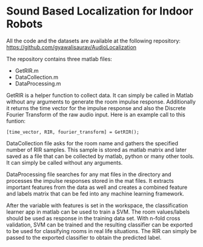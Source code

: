 # Sound Based Localization for Indoor Robots

All the code and the datasets are available at the following repository:
https://github.com/gyawalisaurav/AudioLocalization

The repository contains three matlab files:
- GetRIR.m
- DataCollection.m
- DataProcessing.m

GetRIR is a helper function to collect data. It can simply be called in Matlab
without any arguments to generate the room impulse response. Additionally it
returns the time vector for the impulse response and also the Discrete
Fourier Transform of the raw audio input. Here is an example call to this
funtion:

	[time_vector, RIR, fourier_transform] = GetRIR();

DataCollection file asks for the room name and gathers the specified number of
RIR samples. This sample is stored as matlab matrix and later saved as a file
that can be collected by matlab, python or many other tools. It can simply be
called without any arguments.

DataProcessing file searches for any mat files in the directory and processes
the impulse responses stored in the mat files. It extracts important features
from the data as well and creates a combined feature and labels matrix that can
be fed into any machine learning framework.

After the variable with features is set in the workspace, the classification 
learner app in matlab can be used to train a SVM. The room values/labels should
be used as response in the training data set. With n-fold cross validation,
SVM can be trained and the resulting classifier can be exported to be used
for classifying rooms in real life situations. The RIR can simply be passed
to the exported classifier to obtain the predicted label. 
